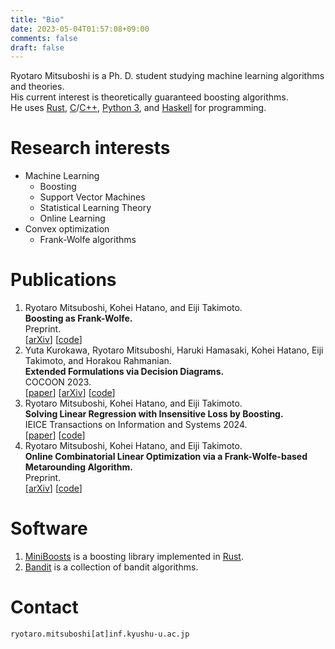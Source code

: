 ```yaml
---
title: "Bio"
date: 2023-05-04T01:57:08+09:00
comments: false
draft: false
---
```


Ryotaro Mitsuboshi is a Ph. D. student 
studying machine learning algorithms and theories.  
His current interest is theoretically guaranteed boosting algorithms.  
He uses [Rust](https://www.rust-lang.org/), 
[C](https://clang.llvm.org/)/[C++](https://isocpp.org/), 
[Python 3](https://www.python.org/), and [Haskell](https://www.haskell.org/) 
for programming.


# Research interests
* Machine Learning
    - Boosting
    - Support Vector Machines
    - Statistical Learning Theory
    - Online Learning
* Convex optimization
    - Frank-Wolfe algorithms


# Publications
1. Ryotaro Mitsuboshi,
   Kohei Hatano,
   and Eiji Takimoto.  
   **Boosting as Frank-Wolfe.**  
   Preprint.  
   [[arXiv](https://arxiv.org/abs/2209.10831)]
   [[code](https://github.com/rmitsuboshi/boosting_as_frank_wolfe)]
2. Yuta Kurokawa,
   Ryotaro Mitsuboshi,
   Haruki Hamasaki,
   Kohei Hatano,
   Eiji Takimoto,
   and Horakou Rahmanian.  
   **Extended Formulations via Decision Diagrams.**  
   COCOON 2023.  
   [[paper](https://link.springer.com/book/10.1007/978-3-031-49193-1)]
   [[arXiv](https://arxiv.org/abs/2211.06065)]
   [[code](https://bitbucket.org/kohei_hatano/codes_extended_formulation_nzdd/src/master/)]
3. Ryotaro Mitsuboshi,
   Kohei Hatano,
   and Eiji Takimoto.  
   **Solving Linear Regression with Insensitive Loss by Boosting.**  
   IEICE Transactions on Information and Systems 2024.  
   [[paper](https://search.ieice.org/bin/index.php?category=D&lang=E&curr=1)]
   [[code](https://github.com/rmitsuboshi/insensitive_regression_boosting)]
4. Ryotaro Mitsuboshi,
   Kohei Hatano,
   and Eiji Takimoto.  
   **Online Combinatorial Linear Optimization via a Frank-Wolfe-based Metarounding Algorithm.**  
   Preprint.  
   [[arXiv](https://arxiv.org/abs/2310.12629)]
   [[code](https://github.com/rmitsuboshi/metarounding_mitsuboshi)]


# Software
1. [MiniBoosts](https://github.com/rmitsuboshi/miniboosts) is 
    a boosting library implemented in [Rust](https://www.rust-lang.org/).
2. [Bandit](https://github.com/rmitsuboshi/bandit) is 
    a collection of bandit algorithms.

# Contact
`ryotaro.mitsuboshi[at]inf.kyushu-u.ac.jp`

